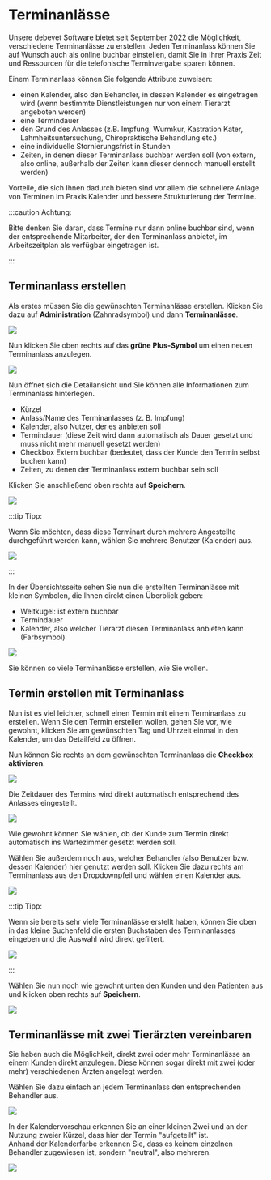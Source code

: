 # Terminanlässe 

Unsere debevet Software bietet seit  September 2022 die Möglichkeit, verschiedene Terminanlässe zu erstellen. Jeden Terminanlass
können Sie auf Wunsch auch als online buchbar einstellen, damit Sie in Ihrer Praxis Zeit und Ressourcen für die telefonische 
Terminvergabe sparen können.

Einem Terminanlass können Sie folgende Attribute zuweisen:
* einen Kalender, also den Behandler, in dessen Kalender es eingetragen wird (wenn bestimmte Dienstleistungen nur von einem Tierarzt angeboten werden)
* eine Termindauer
* den Grund des Anlasses (z.B. Impfung, Wurmkur, Kastration Kater, Lahmheitsuntersuchung, Chiropraktische Behandlung etc.)
* eine individuelle Stornierungsfrist in Stunden 
* Zeiten, in denen dieser Terminanlass buchbar werden soll (von extern, also online, außerhalb der Zeiten kann dieser dennoch manuell
erstellt werden)

Vorteile, die sich Ihnen dadurch bieten sind vor allem die schnellere Anlage von Terminen im Praxis Kalender und bessere Strukturierung der
Termine.

:::caution Achtung: 

Bitte denken Sie daran, dass Termine nur dann online buchbar sind, wenn der entsprechende Mitarbeiter, der den Terminanlass anbietet, im Arbeitszeitplan
als verfügbar eingetragen ist.  

:::  

## Terminanlass erstellen 

Als erstes müssen Sie die gewünschten Terminanlässe erstellen. Klicken Sie dazu auf **Administration** (Zahnradsymbol) und dann
**Terminanlässe**. 

![](../../static/img/Admin/terminanlass1.png)  

Nun klicken Sie oben rechts auf das **grüne Plus-Symbol** um einen neuen Terminanlass anzulegen.  

![](../../static/img/Admin/terminanlass2.png)  

Nun öffnet sich die Detailansicht und Sie können alle Informationen zum Terminanlass hinterlegen. 
* Kürzel
* Anlass/Name des Terminanlasses (z. B. Impfung)
* Kalender, also Nutzer, der es anbieten soll
* Termindauer (diese Zeit wird dann automatisch als Dauer gesetzt und muss nicht mehr manuell gesetzt werden)
* Checkbox Extern buchbar (bedeutet, dass der Kunde den Termin selbst buchen kann)
* Zeiten, zu denen der Terminanlass extern buchbar sein soll

Klicken Sie anschließend oben rechts auf **Speichern**.  

![](../../static/img/Kunden/terminanlass_zeiten.png)

:::tip Tipp: 

Wenn Sie möchten, dass diese Terminart durch mehrere Angestellte durchgeführt werden kann, wählen Sie mehrere Benutzer (Kalender) aus.  

![](../../static/img/Admin/terminanlass4.png)  

::: 

In der Übersichtsseite sehen Sie nun die erstellten Terminanlässe mit kleinen Symbolen, die Ihnen direkt einen Überblick geben:

* Weltkugel: ist extern buchbar 
* Termindauer
* Kalender, also welcher Tierarzt diesen Terminanlass anbieten kann (Farbsymbol)  

![](../../static/img/Admin/terminanlass5.png)

Sie können so viele Terminanlässe erstellen, wie Sie wollen.

## Termin erstellen mit Terminanlass 

Nun ist es viel leichter, schnell einen Termin mit einem Terminanlass zu erstellen.
Wenn Sie den Termin erstellen wollen, gehen Sie vor, wie gewohnt, klicken Sie am gewünschten Tag und Uhrzeit einmal in den Kalender, um das 
Detailfeld zu öffnen.  

Nun können Sie rechts an dem gewünschten Terminanlass die **Checkbox aktivieren**. 

![](../../static/img/Admin/terminanlass_erstellen1.png)  

Die Zeitdauer des Termins wird direkt automatisch entsprechend des Anlasses eingestellt.  

![](../../static/img/Admin/terminanlass_dauer.png)  

Wie gewohnt können Sie wählen, ob der Kunde zum Termin direkt automatisch ins Wartezimmer gesetzt werden soll. 

Wählen Sie außerdem noch aus, welcher Behandler (also Benutzer bzw. dessen Kalender) hier genutzt werden soll. Klicken Sie dazu rechts am
Terminanlass aus den Dropdownpfeil und wählen einen Kalender aus.  

![](../../static/img/Admin/terminanlass_nutzerwahl.png)

:::tip Tipp:  

Wenn sie bereits sehr viele Terminanlässe erstellt haben, können Sie oben in das kleine Suchenfeld die ersten Buchstaben des Terminanlasses 
eingeben und die Auswahl wird direkt gefiltert.   

![](../../static/img/Admin/terminanlass_suchen.png)  

:::  

Wählen Sie nun noch wie gewohnt unten den Kunden und den Patienten aus und klicken oben rechts auf **Speichern**. 

![](../../static/img/Admin/terminanlass_speichern.png)

## Terminanlässe mit zwei Tierärzten vereinbaren  

Sie haben auch die Möglichkeit, direkt zwei oder mehr Terminanlässe an einem Kunden direkt anzulegen. Diese können sogar direkt mit
zwei (oder mehr) verschiedenen Ärzten angelegt werden. 

Wählen Sie dazu einfach an jedem Terminanlass den entsprechenden Behandler aus.   

![](../../static/img/Admin/terminanlass_zwei_aerzte.png)  

In der Kalendervorschau erkennen Sie an einer kleinen Zwei und an der Nutzung zweier Kürzel, dass hier der Termin "aufgeteilt" ist.   
Anhand der Kalenderfarbe erkennen Sie, dass es keinem einzelnen Behandler zugewiesen ist, sondern "neutral", also mehreren. 

![](../../static/img/Admin/kalenderansicht_2aerzte.png)  



